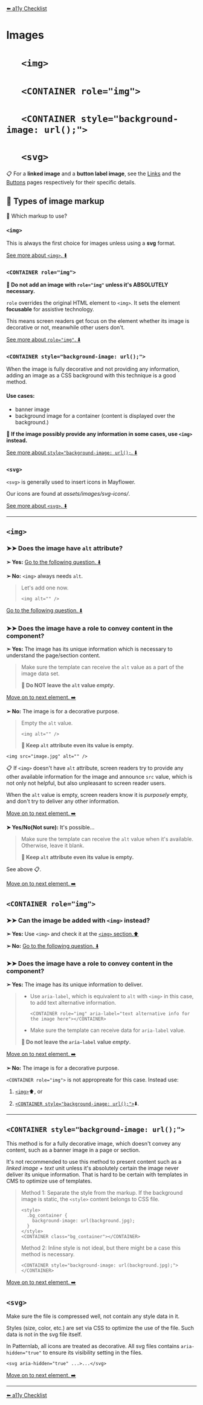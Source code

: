 [⬅️ a11y Checklist](a11y-checklist.md)

# Images 
# &nbsp;&nbsp;&nbsp;&nbsp;&nbsp;&nbsp;`<img>` 
# &nbsp;&nbsp;&nbsp;&nbsp;&nbsp;&nbsp;`<CONTAINER role="img">`
# &nbsp;&nbsp;&nbsp;&nbsp;&nbsp;&nbsp;`<CONTAINER style="background-image: url();">` 
# &nbsp;&nbsp;&nbsp;&nbsp;&nbsp;&nbsp;`<svg>`

📋 For a **linked image** and a **button label image**, see the [Links](links.md) and the [Buttons](buttons.md) pages respectively for their specific details.

## 📖 Types of image markup

🤔 Which markup to use?

### `<img>`

This is always the first choice for images unless using a **svg** format.

[See more about `<img>`. ⬇️](#img)


### `<CONTAINER role="img">`

**🛑 Do not add an image with `role="img"` unless it's ABSOLUTELY necessary.**

`role` overrides the original HTML element to `<img>`. It sets the element **focusable** for assistive technology. 

This means screen readers get focus on the element whether its image is decorative or not, meanwhile other users don't.

[See more about `role="img"`. ⬇️](#role-img)
 
### `<CONTAINER style="background-image: url();">`

When the image is fully decorative and not providing any information, adding an image as a CSS background with this technique is a good method.

#### Use cases:
- banner image
- background image for a container (content is displayed over the background.)

**🛑 If the image possibly provide any information in some cases, use `<img>` instead.**

[See more about `style="background-image: url();`. ⬇️](#background)

### `<svg>`

`<svg>` is generally used to insert icons in Mayflower.

Our icons are found at *assets/images/svg-icons/*.

[See more about `<svg>`. ⬇️](#svg)

---

<a name="img"></a>
## `<img>`

### ➤➤ Does the image have `alt` attribute?

**➣ Yes:** [Go to the following question. ⬇️](#alt)

**➢ No:** `<img>` always needs `alt`. 

> Let's add one now.
>
> ```<img alt="" />```

[Go to the following question. ⬇️](#alt)


<a name="alt"></a>
### ➤➤ Does the image have a role to convey content in the component?

**➣ Yes:** The image has its unique information which is necessary to understand the page/section content.

> Make sure the template can receive the `alt` value as a part of the image data set. 
>  
> **🛑 Do NOT leave the `alt` value *empty*.**

[Move on to next element. ➡️](a11y-checklist.md)

**➢ No:** The image is for a decorative purpose. 

> Empty the `alt` value.
> 
> ```<img alt="" />``` 
> 
> **🛑 Keep `alt` attribute even its value is empty.**

```<img src="image.jpg" alt="" />```

📋 If `<img>` doesn't have `alt` attribute, screen readers try to provide any other available information for the image and announce `src` value, which is not only not helpful, but also unpleasant to screen reader users.

When the `alt` value is empty, screen readers know it is *purposely* empty, and don't try to deliver any other information.

[Move on to next element. ➡️](a11y-checklist.md)

**➤ Yes/No(Not sure):** It's possible...  

> Make sure the template can receive the `alt` value when it's available. Otherwise, leave it blank.
> 
> **🛑 Keep `alt` attribute even its value is empty.**

See above 📋.

[Move on to next element. ➡️](a11y-checklist.md)


<a name="role-img"></a>
## `<CONTAINER role="img">`

### ➤➤ Can the image be added with `<img>` instead?

**➣ Yes:** Use `<img>` and check it at the [`<img>` section.⬆️](#img)

**➢ No:** [Go to the following question. ⬇️](#role-alt)

<a name="role-alt"></a>
### ➤➤ Does the image have a role to convey content in the component?

**➣ Yes:** The image has its unique information to deliver.

> - Use `aria-label`, which is equivalent to `alt` with `<img>` in this case, to add text alternative information.
> 
>   ```
>   <CONTAINER role="img" aria-label="text alternative info for the image here"></CONTAINER>
>   ```
> 
> - Make sure the template can receive data for `aria-label` value.
> 
> **🛑 Do not leave the `aria-label` value *empty*.**


<!-- Add aria-labelledby with use cases. 
	  Most likely, no use case with general templates. -->

[Move on to next element. ➡️](a11y-checklist.md)

**➢ No:** The image is for a decorative purpose. 

`<CONTAINER role="img">` is not appropreate for this case.
Instead use:

1. [`<img>`](#img)⬆️, or 

1. [`<CONTAINER style="background-image: url();">`](#background.)⬇️. 

---

<a name="background"></a>
## `<CONTAINER style="background-image: url();">`

This method is for a fully decorative image, which doesn't convey any content, such as a banner image in a page or section.

It's not recommended to use this method to present content such as a *linked image + text* unit unless it's absolutely certain the image never deliver its unique information. That is hard to be certain with templates in CMS to optimize use of templates.

> Method 1: Separate the style from the markup. If the background image is static, the `<style>` content belongs to CSS file.
> 
> ```
> <style>
>   .bg_container {
>     background-image: url(background.jpg);
>   }
> </style>
> <CONTAINER class="bg_container"></CONTAINER>
> ```
> 
> Method 2: Inline style is not ideal, but there might be a case this method is necessary.
> 
> ```
> <CONTAINER style="background-image: url(background.jpg);"></CONTAINER>
> ```

[Move on to next element. ➡️](a11y-checklist.md)

<a name="svg"></a>
## `<svg>`

Make sure the file is compressed well, not contain any style data in it.

Styles (size, color, etc.) are set via CSS to optimize the use of the file. Such data is not in the svg file itself.

In Patternlab, all icons are treated as decorative. All svg files contains `aria-hidden="true"` to ensure its visibility setting in the files.

```
<svg aria-hidden="true" ...>...</svg> 
```

<!-- For future use...
### ➤➤ Does the image have information to deliver?

**➣ Yes:** 

**➢ No:** 

**➤ Yes/No:** 
-->


[Move on to next element. ➡️](a11y-checklist.md)

---
[⬅️ a11y Checklist](a11y-checklist.md)